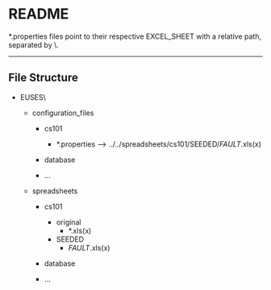 
# README


*.properties files point to their respective EXCEL_SHEET with a relative path, separated by \\. 

------------------
File Structure
------------------

- EUSES\
  - configuration_files
    - cs101
      - *.properties --> ../../spreadsheets/cs101/SEEDED/*FAULT*.xls(x)
      
    - database
    - ...
    
  - spreadsheets
    - cs101
      - original
        - *.xls(x)
      - SEEDED
        - *FAULT*.xls(x)
      
    - database
    - ...
